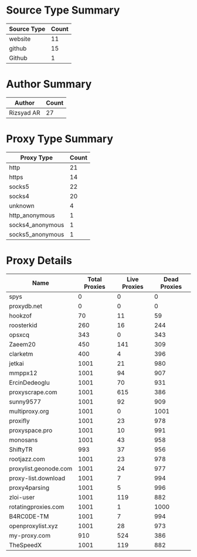 # Source Type Summary

| Source Type | Count |
|-------------|-------|
| website | 11 |
| github | 15 |
| Github | 1 |


# Author Summary

| Author | Count |
|--------|-------|
| Rizsyad AR | 27 |


# Proxy Type Summary

| Proxy Type | Count |
|------------|-------|
| http | 21 |
| https | 14 |
| socks5 | 22 |
| socks4 | 20 |
| unknown | 4 |
| http_anonymous | 1 |
| socks4_anonymous | 1 |
| socks5_anonymous | 1 |


# Proxy Details

| Name | Total Proxies | Live Proxies | Dead Proxies |
|------|---------------|--------------|---------------|
| spys | 0 | 0 | 0 |
| proxydb.net | 0 | 0 | 0 |
| hookzof | 70 | 11 | 59 |
| roosterkid | 260 | 16 | 244 |
| opsxcq | 343 | 0 | 343 |
| Zaeem20 | 450 | 141 | 309 |
| clarketm | 400 | 4 | 396 |
| jetkai | 1001 | 21 | 980 |
| mmppx12 | 1001 | 94 | 907 |
| ErcinDedeoglu | 1001 | 70 | 931 |
| proxyscrape.com | 1001 | 615 | 386 |
| sunny9577 | 1001 | 92 | 909 |
| multiproxy.org | 1001 | 0 | 1001 |
| proxifly | 1001 | 23 | 978 |
| proxyspace.pro | 1001 | 10 | 991 |
| monosans | 1001 | 43 | 958 |
| ShiftyTR | 993 | 37 | 956 |
| rootjazz.com | 1001 | 23 | 978 |
| proxylist.geonode.com | 1001 | 24 | 977 |
| proxy-list.download | 1001 | 7 | 994 |
| proxy4parsing | 1001 | 5 | 996 |
| zloi-user | 1001 | 119 | 882 |
| rotatingproxies.com | 1001 | 1 | 1000 |
| B4RC0DE-TM | 1001 | 7 | 994 |
| openproxylist.xyz | 1001 | 28 | 973 |
| my-proxy.com | 910 | 524 | 386 |
| TheSpeedX | 1001 | 119 | 882 |
